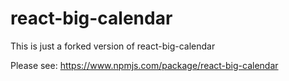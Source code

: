 # react-big-calendar

This is just a forked version of react-big-calendar

Please see: https://www.npmjs.com/package/react-big-calendar
